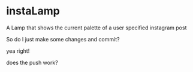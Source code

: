 # instaLamp
A Lamp that shows the current palette of a user specified instagram post

So do I just make some changes and commit?

yea right!

does the push work?
